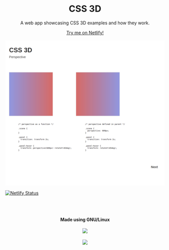 <h1 align="center">CSS 3D</h1>
<p align="center"> A web app showcasing CSS 3D examples and how they work.</p>
<div align="center"><a href="https://css-3d.netlify.app/">Try me on Netlify!</a></div>
<br>
<img align="center" src="https://github.com/michaelkolesidis/css-3d/blob/main/css-3d.png">



[![Netlify Status](https://api.netlify.com/api/v1/badges/838fb106-2140-4c53-a5b6-c4f2d195887e/deploy-status)](https://app.netlify.com/sites/css-3d/deploys)

[//]: # (Free Software)
<div align="center">
  <br>
  <br>
  <h4>Made using GNU/Linux</h4>
  <a href="https://www.gnu.org/philosophy/free-sw.html"><img src="https://gnulinuxgreece.github.io/gnu_linux.svg" style="width: 180px;"></a>
</div>
<br>                                                                
<div align="center">
  <a href="https://endsoftwarepatents.org/innovating-without-patents"><img style="height: 90px;" src="https://static.fsf.org/nosvn/esp/logos/innovating-without-patents.svg"></a>
</div>
